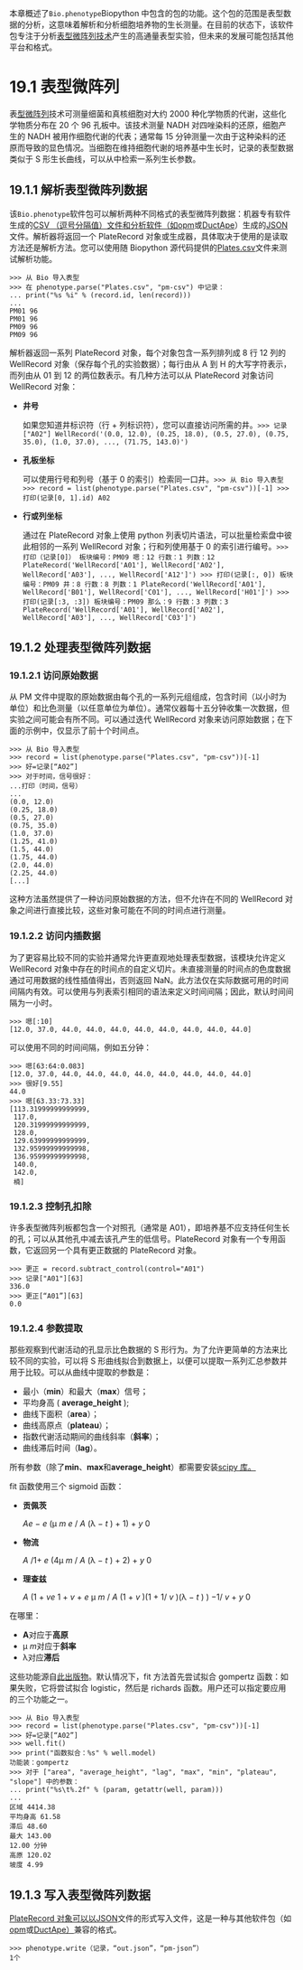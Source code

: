 本章概述了`Bio.phenotype`Biopython 中包含的包的功能。这个包的范围是表型数据的分析，这意味着解析和分析细胞培养物的生长测量。在目前的状态下，该软件包专注于分析[表型微阵列技术](https://translate.google.com/website?sl=auto&tl=zh-CN&hl=zh-CN&client=webapp&u=https://en.wikipedia.org/wiki/Phenotype_microarray)产生的高通量表型实验，但未来的发展可能包括其他平台和格式。

# 19.1 表型微阵列

表[型微阵列](https://translate.google.com/website?sl=auto&tl=zh-CN&hl=zh-CN&client=webapp&u=https://en.wikipedia.org/wiki/Phenotype_microarray)技术可测量细菌和真核细胞对大约 2000 种化学物质的代谢，这些化学物质分布在 20 个 96 孔板中。该技术测量 NADH 对四唑染料的还原，细胞产生的 NADH 被用作细胞代谢的代表；通常每 15 分钟测量一次由于这种染料的还原而导致的显色情况。当细胞在维持细胞代谢的培养基中生长时，记录的表型数据类似于 S 形生长曲线，可以从中检索一系列生长参数。

## 19.1.1 解析表型微阵列数据

该`Bio.phenotype`软件包可以解析两种不同格式的表型微阵列数据：机器专有软件生成的[CSV （逗号分隔值）文件和分析软件（如](https://translate.google.com/website?sl=auto&tl=zh-CN&hl=zh-CN&client=webapp&u=https://en.wikipedia.org/wiki/Comma-separated_values)[opm](https://translate.google.com/website?sl=auto&tl=zh-CN&hl=zh-CN&client=webapp&u=https://www.dsmz.de/research/microorganisms/projects/analysis-of-omnilog-phenotype-microarray-data.html)或[DuctApe](https://translate.google.com/website?sl=auto&tl=zh-CN&hl=zh-CN&client=webapp&u=https://combogenomics.github.io/DuctApe/)）生成的[JSON](https://translate.google.com/website?sl=auto&tl=zh-CN&hl=zh-CN&client=webapp&u=https://en.wikipedia.org/wiki/JSON)文件。解析器将返回一个 PlateRecord 对象或生成器，具体取决于使用的是读取方法还是解析方法。您可以使用随 Biopython 源代码提供的[Plates.csv](https://translate.google.com/website?sl=auto&tl=zh-CN&hl=zh-CN&client=webapp&u=https://github.com/biopython/biopython/blob/master/Doc/examples/Plates.csv)文件来测试解析功能。

```
>>> 从 Bio 导入表型
>>> 在 phenotype.parse("Plates.csv", "pm-csv") 中记录：
... print("%s %i" % (record.id, len(record)))
...
PM01 96
PM01 96
PM09 96
PM09 96
```

解析器返回一系列 PlateRecord 对象，每个对象包含一系列排列成 8 行 12 列的 WellRecord 对象（保存每个孔的实验数据）；每行由从 A 到 H 的大写字符表示，而列由从 01 到 12 的两位数表示。有几种方法可以从 PlateRecord 对象访问 WellRecord 对象：

- **井号**

  如果您知道井标识符（行 + 列标识符），您可以直接访问所需的井。`>>> 记录["A02"] WellRecord('(0.0, 12.0), (0.25, 18.0), (0.5, 27.0), (0.75, 35.0), (1.0, 37.0), ..., (71.75, 143.0)') `

- **孔板坐标**

  可以使用行号和列号（基于 0 的索引）检索同一口井。`>>> 从 Bio 导入表型 >>> record = list(phenotype.parse("Plates.csv", "pm-csv"))[-1] >>> 打印(记录[0, 1].id) A02 `

- **行或列坐标**

  通过在 PlateRecord 对象上使用 python 列表切片语法，可以批量检索盘中彼此相邻的一系列 WellRecord 对象；行和列使用基于 0 的索引进行编号。`>>> 打印（记录[0]） 板块编号：PM09 嗯：12 行数：1 列数：12 PlateRecord('WellRecord['A01'], WellRecord['A02'], WellRecord['A03'], ..., WellRecord['A12']') >>> 打印(记录[:, 0]) 板块编号：PM09 井：8 行数：8 列数：1 PlateRecord('WellRecord['A01'], WellRecord['B01'], WellRecord['C01'], ..., WellRecord['H01']') >>> 打印(记录[:3, :3]) 板块编号：PM09 那么：9 行数：3 列数：3 PlateRecord('WellRecord['A01'], WellRecord['A02'], WellRecord['A03'], ..., WellRecord['C03']') `

## 19.1.2 处理表型微阵列数据

### 19.1.2.1 访问原始数据

从 PM 文件中提取的原始数据由每个孔的一系列元组组成，包含时间（以小时为单位）和比色测量（以任意单位为单位）。通常仪器每十五分钟收集一次数据，但实验之间可能会有所不同。可以通过迭代 WellRecord 对象来访问原始数据；在下面的示例中，仅显示了前十个时间点。

```
>>> 从 Bio 导入表型
>>> record = list(phenotype.parse("Plates.csv", "pm-csv"))[-1]
>>> 好=记录[“A02”]
>>> 对于时间，信号很好：
...打印（时间，信号）
...
(0.0, 12.0)
(0.25, 18.0)
(0.5, 27.0)
(0.75, 35.0)
(1.0, 37.0)
(1.25, 41.0)
(1.5, 44.0)
(1.75, 44.0)
(2.0, 44.0)
(2.25, 44.0)
[...]
```

这种方法虽然提供了一种访问原始数据的方法，但不允许在不同的 WellRecord 对象之间进行直接比较，这些对象可能在不同的时间点进行测量。

### 19.1.2.2 访问内插数据

为了更容易比较不同的实验并通常允许更直观地处理表型数据，该模块允许定义 WellRecord 对象中存在的时间点的自定义切片。未直接测量的时间点的色度数据通过可用数据的线性插值得出，否则返回 NaN。此方法仅在实际数据可用的时间间隔内有效。可以使用与列表索引相同的语法来定义时间间隔；因此，默认时间间隔为一小时。

```
>>> 嗯[:10]
[12.0, 37.0, 44.0, 44.0, 44.0, 44.0, 44.0, 44.0, 44.0, 44.0]
```

可以使用不同的时间间隔，例如五分钟：

```
>>> 嗯[63:64:0.083]
[12.0, 37.0, 44.0, 44.0, 44.0, 44.0, 44.0, 44.0, 44.0, 44.0]
>>> 很好[9.55]
44.0
>>> 嗯[63.33:73.33]
[113.31999999999999,
 117.0,
 120.31999999999999,
 128.0,
 129.63999999999999,
 132.95999999999998,
 136.95999999999998,
 140.0,
 142.0,
 楠]
```

### 19.1.2.3 控制孔扣除

许多表型微阵列板都包含一个对照孔（通常是 A01），即培养基不应支持任何生长的孔；可以从其他孔中减去该孔产生的低信号。PlateRecord 对象有一个专用函数，它返回另一个具有更正数据的 PlateRecord 对象。

```
>>> 更正 = record.subtract_control(control="A01")
>>> 记录["A01"][63]
336.0
>>> 更正[“A01”][63]
0.0
```

### 19.1.2.4 参数提取

那些观察到代谢活动的孔显示比色数据的 S 形行为。为了允许更简单的方法来比较不同的实验，可以将 S 形曲线拟合到数据上，以便可以提取一系列汇总参数并用于比较。可以从曲线中提取的参数是：

- 最小（**min**）和最大（**max**）信号；
- 平均身高 ( **average_height** );
- 曲线下面积（**area**）；
- 曲线高原点（**plateau**）；
- 指数代谢活动期间的曲线斜率（**斜率**）；
- 曲线滞后时间（**lag**）。

所有参数（除了**min**、**max**和**average_height**）都需要安装[scipy 库。](https://translate.google.com/website?sl=auto&tl=zh-CN&hl=zh-CN&client=webapp&u=https://www.scipy.org/)

fit 函数使用三个 sigmoid 函数：

- **贡佩茨**

  *Ae* − *e* (µ *m* *e* / *A* (λ − *t* ) + 1) + *y* 0

- **物流**

  *A* /1+ *e* (4µ *m* / *A* (λ − *t* ) + 2) + *y* 0

- **理查兹**

  *A* (1 + *ve* 1 + *v* + *e* µ *m* / *A* (1 + *v* )(1 + 1/ *v* )(λ − *t* ) ) −1/ *v* + *y* 0

在哪里：

- **A**对应于**高原**
- µ *m*对应于**斜率**
- λ对应**滞后**

这些功能源自[此出版物](https://translate.google.com/website?sl=auto&tl=zh-CN&hl=zh-CN&client=webapp&u=https://www.ncbi.nlm.nih.gov/pubmed/16348228)。默认情况下，fit 方法首先尝试拟合 gompertz 函数：如果失败，它将尝试拟合 logistic，然后是 richards 函数。用户还可以指定要应用的三个功能之一。

```
>>> 从 Bio 导入表型
>>> record = list(phenotype.parse("Plates.csv", "pm-csv"))[-1]
>>> 好=记录[“A02”]
>>> well.fit()
>>> print("函数拟合：%s" % well.model)
功能装：gompertz
>>> 对于 ["area", "average_height", "lag", "max", "min", "plateau", "slope"] 中的参数：
... print("%s\t%.2f" % (param, getattr(well, param)))
...
区域 4414.38
平均身高 61.58
滞后 48.60
最大 143.00
12.00 分钟
高原 120.02
坡度 4.99
```

## 19.1.3 写入表型微阵列数据

[PlateRecord 对象可以以JSON](https://translate.google.com/website?sl=auto&tl=zh-CN&hl=zh-CN&client=webapp&u=https://en.wikipedia.org/wiki/JSON)文件的形式写入文件，这是一种与其他软件包（如[opm](https://translate.google.com/website?sl=auto&tl=zh-CN&hl=zh-CN&client=webapp&u=https://www.dsmz.de/research/microorganisms/projects/analysis-of-omnilog-phenotype-microarray-data.html)或[DuctApe）](https://translate.google.com/website?sl=auto&tl=zh-CN&hl=zh-CN&client=webapp&u=https://combogenomics.github.io/DuctApe/)兼容的格式。

```
>>> phenotype.write（记录，“out.json”，“pm-json”）
1个
```